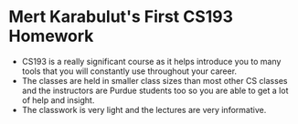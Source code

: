 # Mert Karabulut's First CS193 Homework

- CS193 is a really significant course as it helps introduce you to many tools that you will constantly use throughout your career.
- The classes are held in smaller class sizes than most other CS classes and the instructors are Purdue students too so you are able to get a lot of help and insight.
- The classwork is very light and the lectures are very informative.
